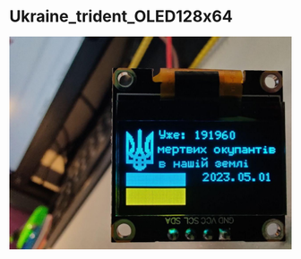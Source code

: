 # Ukraine_trident_OLED128x64
![Статистика](https://github.com/Kotsiubynskyi/Ukraine_trident_OLED128x64/blob/main/splash.jpg)
